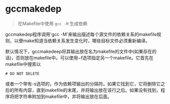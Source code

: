 # gccmakedep

> 在Makefile中使用 `gcc -M` 生成依赖

gccmakedep程序调用'gcc -M'来输出描述每个源文件的依赖关系的makefile规则，以便make知道当依赖关系发生变化时，哪些目标文件必须重新编译。

默认情况下，gccmakedeep将其输出放在名为makefile的文件中(如果存在的话)，否则放在makefile中。可以使用−f选项指定另一个makefile。它首先在makefile中搜索以

```
# DO NOT DELETE
```

或者一个带有-s选项的，作为依赖项输出的分隔符。如果它找到它，它将删除它之后的所有内容，直到makefile的末尾，并将输出放在该行之后。如果没有找到，程序将把字符串附加到makefile中，并将输出放在后面。
